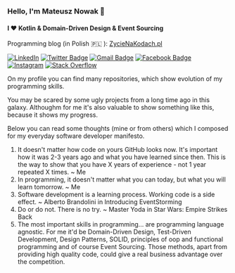 ### Hello, I'm Mateusz Nowak 👋 
#### I ❤️ Kotlin & Domain-Driven Design & Event Sourcing

Programming blog (in Polish 🇵🇱 ): [ZycieNaKodach.pl](https://zycienakodach.pl)

<a href="https://www.linkedin.com/in/nowakmat/" target="_blank"><img src="https://img.shields.io/badge/LinkedIn-%230077B5.svg?&style=flat-square&logo=linkedin&logoColor=white" alt="LinkedIn"></a>
[![Twitter Badge](https://img.shields.io/badge/-Twitter-1da1f2?style=flat-square&labelColor=1da1f2&logo=twitter&logoColor=white&link=https://twitter.com/MateuszNaKodach/)](https://twitter.com/MateuszNaKodach/)
[![Gmail Badge](https://img.shields.io/badge/-Gmail-c14438?style=flat-square&logo=Gmail&logoColor=white&link=mailto:kontakt.mateusznowak@gmail.com)](mailto:kontakt.mateusznowak@gmail.com)
[![Facebook Badge](https://img.shields.io/badge/-Facebook-3b5998?style=flat-square&labelColor=3b5998&logo=facebook&logoColor=white&link=https://www.facebook.com/mateusz.nowak.7796/)](https://www.facebook.com/mateusz.nowak.7796/)
<a href="https://www.https://www.instagram.com/zycienakodach.pl/" target="_blank"><img src="https://img.shields.io/badge/Instagram-%23E4405F.svg?&style=flat-square&logo=instagram&logoColor=white" alt="Instagram"></a>
[![Stack Overflow](https://img.shields.io/badge/-Stack%20Overflow-222222?style=flat-square&logo=stack-overflow&logoColor=white&link=https://stackoverflow.com/users/6715769/mateusz-nowak?tab=profile)](https://stackoverflow.com/users/6715769/mateusz-nowak?tab=profile)

On my profile you can find many repositories, which show evolution of my programming skills. 

You may be scared by some ugly projects from a long time ago in this galaxy. Althoughm for me it's also valuable to show something like this, because it shows my progress.

Below you can read some thoughts (mine or from others) which I composed for my everyday software developer manifesto.

1. It doesn't matter how code on yours GitHub looks now. It's important how it was 2-3 years ago and what you have learned since then. This is the way to show that you have X years of experience - not 1 year repeated X times. ~ Me
2. In programming, it doesn't matter what you can today, but what you will learn tomorrow. ~ Me
3. Software development is a learning process. Working code is a side effect. ~ Alberto Brandolini in Introducing EventStorming 
4. Do or do not. There is no try. ~ Master Yoda in Star Wars: Empire Strikes Back
5. The most important skills in programming... are programming language agnostic. For me it'd be Domain-Driven Design, Test-Driven Development, Design Patterns, SOLID, principles of oop and functional programming and of course Event Sourcing. Those methods, apart from providing high quality code, could give a real business advantage over the competition.


<!--
**nowakprojects/nowakprojects** is a ✨ _special_ ✨ repository because its `README.md` (this file) appears on your GitHub profile.
![github stats](https://github-readme-stats.vercel.app/api?username=nowakprojects&show_icons=true)
[![DEV Badge](https://img.shields.io/badge/-DEV.to-000?style=flat-square&logo=dev.to&logoColor=white&link=https://dev.to/weltonfelix)](https://dev.to/weltonfelix)
[![Medium Badge](https://img.shields.io/badge/-Medium-000?style=flat-square&logo=Medium&logoColor=white&&link=https://medium.com/@weltonfelix)](https://medium.com/@weltonfelix)
[![Whatsapp Badge](https://img.shields.io/badge/-Whatsapp-4CA143?style=flat-square&labelColor=4CA143&logo=whatsapp&logoColor=white&link=https://api.whatsapp.com/send?phone=5581984434580&text=Hi!)](https://api.whatsapp.com/send?phone=5581984434580&text=Hi!)

<br />

<div><p>The projects I am currently working on: </p></div>

[![ReadMe Card](https://github-readme-stats.vercel.app/api/pin/?username=nowakprojects&repo=kt-time-traveler)](https://github.com/nowakprojects/kt-time-traveler)
[![ReadMe Card](https://github-readme-stats.vercel.app/api/pin/?username=nowakprojects&repo=DDD.EventSourcing.PortsAndAdapters.TypeScript.NestJS.Chess)](https://github.com/nowakprojects/DDD.EventSourcing.PortsAndAdapters.TypeScript.NestJS.Chess)


Here are some ideas to get you started:

- 🔭 I’m currently working on ...
- 🌱 I’m currently learning ...
- 👯 I’m looking to collaborate on ...
- 🤔 I’m looking for help with ...
- 💬 Ask me about ...
- 📫 How to reach me: ...
- 😄 Pronouns: ...
- ⚡ Fun fact: ...
-->
